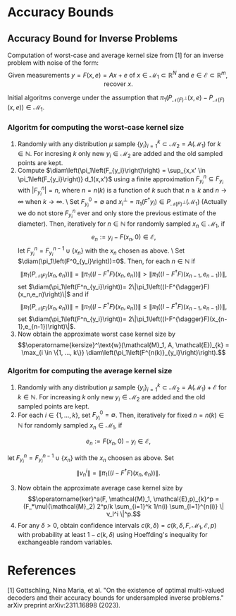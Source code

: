 # Accuracy Bounds

## Accuracy Bound for Inverse Problems

Computation of worst-case and average kernel size from [1] for an inverse problem with noise of the form: 
$$\text{Given measurements } y = F(x,e)=Ax+e \text{ of } x \in \mathcal{M}_1 \subset \mathbb{R}^N \text{ and } e \in \mathcal{E} \subset \mathbb{R}^m, \text{ recover } x.$$

Initial algoritms converge under the assumption that $\pi_1\left(P_{\mathcal{N}(F)^\perp}(x,e) - P_{\mathcal{N}(F)}(x,e)\right) \in \mathcal{M}_1.$

### Algoritm for computing the worst-case kernel size

1) Randomly with any distribution $\mu$ sample $\{y_i\}_{i=1}^k \subset \mathcal{M}_2 = A(\mathcal{M}_1)$ for $k \in \mathbb{N}$. For incresing $k$ only new $y_i \in \mathcal{M}_2$ are added and the old sampled points are kept.
2) Compute $\diam\left(\pi_1\left(F_{y_i}\right)\right) = \sup_{x,x' \in \pi_1\left(F_{y_i}\right)} d_1(x,x')$ using a finite approximation $F_{y_i}^n \subseteq F_{y_i}$ with $|F_{y_i}^n|=n$, where $n = n(k)$ is a function of $k$ such that $n \geq k$ and $n \to \infty$ when $k \to \infty$. \\
    Set $F^0_{y_i} = \emptyset$ and $x^\perp_i = \pi_1\left(F^\dagger y_i\right) \in P_{\mathcal{N}(F)^\perp}\left(\mathcal{M}_1\right)$  (Actually we do not store $F^n_{y_i}$ ever and only store the previous estimate of the diameter). Then, iteratively for $n \in \mathbb{N}$ for randomly sampled $x_n \in \mathcal{M}_1$, if
       $$
        e_n:= y_i - F(x_n,0)\in \mathcal{E},
       $$
    let $F^n_{y_i}  = F^{n-1}_{y_i}  \cup \{x_n\}$ with the $x_n$ chosen as above. \\
    Set $\diam(\pi_1\left(F^0_{y_i}\right))=0$. Then, for each $n \in \mathbb{N}$ if 
        $$
        \|\pi_1\left(P_{\mathcal{N}(F)}(x_n,e_n)\right)\| = \|\pi_1\left((I-F^{\dagger}F)(x_n,e_n)\right)\| > \|\pi_1\left((I-F^{\dagger}F)(x_{n-1},e_{n-1})\right)\|,
        $$
    set $\diam(\pi_1\left(F^n_{y_i}\right))= 2\|\pi_1\left((I-F^{\dagger}F)(x_n,e_n)\right)\|$ and if 
        $$
        \|\pi_1\left(P_{\mathcal{N}(F)}(x_n,e_n)\right)\| = \|\pi_1\left((I-F^{\dagger}F)(x_n,e_n)\right)\| \leq  \|\pi_1\left((I-F^{\dagger}F)(x_{n-1},e_{n-1})\right)\|,$$
    set $\diam(\pi_1\left(F^n_{y_i}\right))= 2\|\pi_1\left((I-F^{\dagger}F)(x_{n-1},e_{n-1})\right)\|$.
3) Now obtain the approximate worst case kernel size by 
       $$\operatorname{kersize}^\text{w}(\mathcal{M}_1, A, \mathcal{E})_{k} = \max_{i \in \{1, ..., k\}} \diam\left(\pi_1\left(F^{n(k)}_{y_i}\right)\right).$$

### Algoritm for computing the average kernel size

1) Randomly with any distribution $\mu$ sample $\{y_i\}_{i=1}^k \subset \mathcal{M}_2 = A(\mathcal{M}_1)+\mathcal{E}$ for $k \in \mathbb{N}$. For increasing $k$ only new $y_i \in \mathcal{M}_2$ are added and the old sampled points are kept.
2) For each $i \in \{1,...,k\}$, set $F^0_{y_i} = \emptyset$. Then, iteratively for fixed $n=n(k) \in \mathbb{N}$ for randomly sampled $x_n \in \mathcal{M}_1$, if
        
$$e_n:= F(x_n,0)- y_i \in \mathcal{E},$$

let $F^n_{y_i}  = F^{n-1}_{y_i}  \cup \{x_n\}$ with the $x_n$ choosen as above. Set 
$$
    \|v_n^i\|= \|\pi_1\left((I-F^{\dagger}F)(x_n,e_n)\right)\|.
$$

3) Now obtain the approximate average case kernel size by $$\operatorname{ker}^a(F, \mathcal{M}_1, \mathcal{E},p)_{k}^p = (F_*\mu)(\mathcal{M}_2) 2^p/k \sum_{i=1}^k 1/n(i) \sum_{l=1}^{n(i)} \| v_l^i \|^p.$$
4) For any $\delta >0$, obtain confidence intervals $c(k,\delta) = c(k,\delta,F, \mathcal{M}_1, \mathcal{E},p)$ with probability at least $1-c(k,\delta)$ using Hoeffding's inequality for exchangeable random variables.

# References
[1] Gottschling, Nina Maria, et al. "On the existence of optimal multi-valued decoders and their accuracy bounds for undersampled inverse problems." arXiv preprint arXiv:2311.16898 (2023).